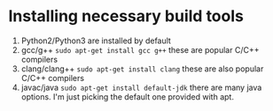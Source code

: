 # Installing necessary build tools

1. Python2/Python3 are installed by default
2. gcc/g++ `sudo apt-get install gcc g++` these are popular C/C++ compilers
3. clang/clang++ `sudo apt-get install clang` these are also popular C/C++ compilers
3. javac/java `sudo apt-get install default-jdk` there are many java options. I'm just picking the default one provided with apt.

